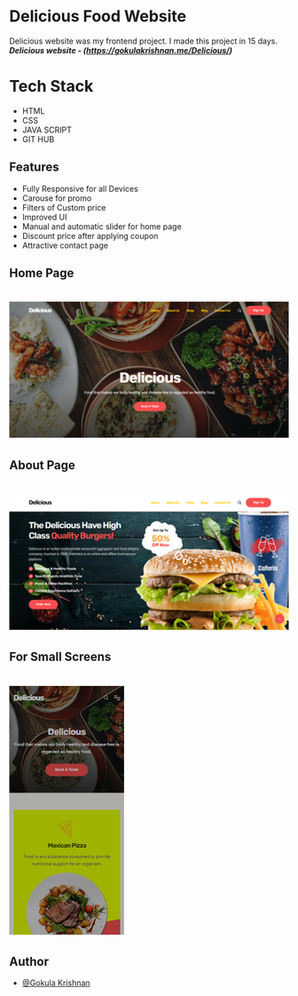 # Delicious Food Website

Delicious website was my frontend project.
I made this project in 15 days.<br />
**_Delicious website - (https://gokulakrishnan.me/Delicious/)_**

# Tech Stack

- HTML
- CSS
- JAVA SCRIPT
- GIT HUB

## Features

- Fully Responsive for all Devices
- Carouse for promo
- Filters of Custom price
- Improved UI
- Manual and automatic slider for home page
- Discount price after applying coupon
- Attractive contact page

## Home Page

# ![image](./Readme%20images/Delicious-Food.png)

## About Page

# ![image](./Readme%20images/Delicious-about.png)

## For Small Screens

# ![image](./Readme%20images/Delicious-iphone.png)

## Author

- [@Gokula Krishnan](https://github.com/Techkrish1)
